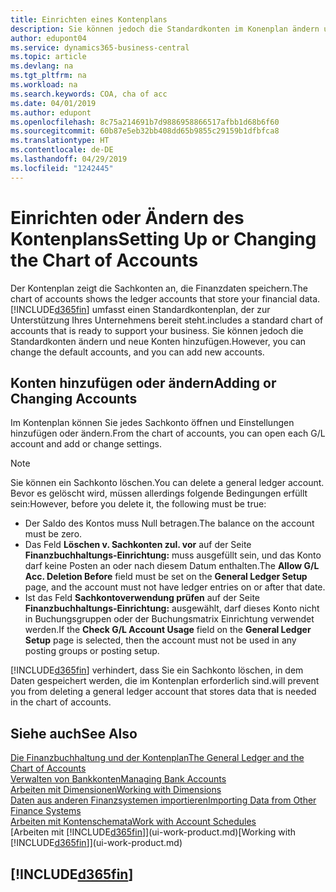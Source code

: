 ```yaml
---
title: Einrichten eines Kontenplans
description: Sie können jedoch die Standardkonten im Konenplan ändern und neue Konten hinzufügen
author: edupont04
ms.service: dynamics365-business-central
ms.topic: article
ms.devlang: na
ms.tgt_pltfrm: na
ms.workload: na
ms.search.keywords: COA, cha of acc
ms.date: 04/01/2019
ms.author: edupont
ms.openlocfilehash: 8c75a214691b7d9886958866517afbb1d68b6f60
ms.sourcegitcommit: 60b87e5eb32bb408dd65b9855c29159b1dfbfca8
ms.translationtype: HT
ms.contentlocale: de-DE
ms.lasthandoff: 04/29/2019
ms.locfileid: "1242445"
---
```

# <a name="setting-up-or-changing-the-chart-of-accounts"></a><span data-ttu-id="a8040-103">Einrichten oder Ändern des Kontenplans</span><span class="sxs-lookup"><span data-stu-id="a8040-103">Setting Up or Changing the Chart of Accounts</span></span>
<span data-ttu-id="a8040-104">Der Kontenplan zeigt die Sachkonten an, die Finanzdaten speichern.</span><span class="sxs-lookup"><span data-stu-id="a8040-104">The chart of accounts shows the ledger accounts that store your financial data.</span></span> [!INCLUDE[d365fin](includes/d365fin_md.md)] <span data-ttu-id="a8040-105">umfasst einen Standardkontenplan, der zur Unterstützung Ihres Unternehmens bereit steht.</span><span class="sxs-lookup"><span data-stu-id="a8040-105">includes a standard chart of accounts that is ready to support your business.</span></span>
<span data-ttu-id="a8040-106">Sie können jedoch die Standardkonten ändern und neue Konten hinzufügen.</span><span class="sxs-lookup"><span data-stu-id="a8040-106">However, you can change the default accounts, and you can add new accounts.</span></span>  

## <a name="adding-or-changing-accounts"></a><span data-ttu-id="a8040-107">Konten hinzufügen oder ändern</span><span class="sxs-lookup"><span data-stu-id="a8040-107">Adding or Changing Accounts</span></span>
<span data-ttu-id="a8040-108">Im Kontenplan können Sie jedes Sachkonto öffnen und Einstellungen hinzufügen oder ändern.</span><span class="sxs-lookup"><span data-stu-id="a8040-108">From the chart of accounts, you can open each G/L account and add or change settings.</span></span>

> [!NOTE]  
>   <span data-ttu-id="a8040-109">Sie können ein Sachkonto löschen.</span><span class="sxs-lookup"><span data-stu-id="a8040-109">You can delete a general ledger account.</span></span> <span data-ttu-id="a8040-110">Bevor es gelöscht wird, müssen allerdings folgende Bedingungen erfüllt sein:</span><span class="sxs-lookup"><span data-stu-id="a8040-110">However, before you delete it, the following must be true:</span></span>  
>  
>   * <span data-ttu-id="a8040-111">Der Saldo des Kontos muss Null betragen.</span><span class="sxs-lookup"><span data-stu-id="a8040-111">The balance on the account must be zero.</span></span>  
>   * <span data-ttu-id="a8040-112">Das Feld **Löschen v. Sachkonten zul. vor** auf der Seite **Finanzbuchhaltungs-Einrichtung:** muss ausgefüllt sein, und das Konto darf keine Posten an oder nach diesem Datum enthalten.</span><span class="sxs-lookup"><span data-stu-id="a8040-112">The **Allow G/L Acc. Deletion Before** field must be set on the **General Ledger Setup** page, and the account must not have ledger entries on or after that date.</span></span>  
>   * <span data-ttu-id="a8040-113">Ist das Feld **Sachkontoverwendung prüfen** auf der Seite **Finanzbuchhaltungs-Einrichtung:** ausgewählt, darf dieses Konto nicht in Buchungsgruppen oder der Buchungsmatrix Einrichtung verwendet werden.</span><span class="sxs-lookup"><span data-stu-id="a8040-113">If the **Check G/L Account Usage** field on the **General Ledger Setup** page is selected, then the account must not be used in any posting groups or posting setup.</span></span>  

[!INCLUDE[d365fin](includes/d365fin_md.md)] <span data-ttu-id="a8040-114">verhindert, dass Sie ein Sachkonto löschen, in dem Daten gespeichert werden, die im Kontenplan erforderlich sind.</span><span class="sxs-lookup"><span data-stu-id="a8040-114">will prevent you from deleting a general ledger account that stores data that is needed in the chart of accounts.</span></span>  

## <a name="see-also"></a><span data-ttu-id="a8040-115">Siehe auch</span><span class="sxs-lookup"><span data-stu-id="a8040-115">See Also</span></span>
[<span data-ttu-id="a8040-116">Die Finanzbuchhaltung und der Kontenplan</span><span class="sxs-lookup"><span data-stu-id="a8040-116">The General Ledger and the Chart of Accounts</span></span>](finance-general-ledger.md)  
[<span data-ttu-id="a8040-117">Verwalten von Bankkonten</span><span class="sxs-lookup"><span data-stu-id="a8040-117">Managing Bank Accounts</span></span>](bank-manage-bank-accounts.md)  
[<span data-ttu-id="a8040-118">Arbeiten mit Dimensionen</span><span class="sxs-lookup"><span data-stu-id="a8040-118">Working with Dimensions</span></span>](finance-dimensions.md)  
[<span data-ttu-id="a8040-119">Daten aus anderen Finanzsystemen importieren</span><span class="sxs-lookup"><span data-stu-id="a8040-119">Importing Data from Other Finance Systems</span></span>](across-import-data-configuration-packages.md)  
[<span data-ttu-id="a8040-120">Arbeiten mit Kontenschemata</span><span class="sxs-lookup"><span data-stu-id="a8040-120">Work with Account Schedules</span></span>](bi-how-work-account-schedule.md)  
<span data-ttu-id="a8040-121">[Arbeiten mit [!INCLUDE[d365fin](includes/d365fin_md.md)]](ui-work-product.md)</span><span class="sxs-lookup"><span data-stu-id="a8040-121">[Working with [!INCLUDE[d365fin](includes/d365fin_md.md)]](ui-work-product.md)</span></span>  

## [!INCLUDE[d365fin](includes/free_trial_md.md)]
